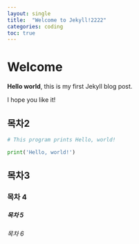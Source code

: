 ```yaml
---
layout: single
title:  "Welcome to Jekyll!2222"
categories: coding
toc: true
---
```


# Welcome

**Hello world**, this is my first Jekyll blog post.

I hope you like it!

## 목차2

```python
# This program prints Hello, world!

print('Hello, world!')

```

## 목차3

### 목차 4


##### 목차 5


###### 목차 6